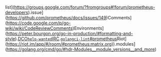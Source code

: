 list](https://groups.google.com/forum/?fromgroups#!forum/prometheus-developers).issue](https://github.com/prometheus/docs/issues/149)Comments](https://code.google.com/p/go-wiki/wiki/CodeReviewComments)Environments](https://peter.bourgon.org/go-in-production/#formatting-and-style).[DCO](https://github.com/probot/dco#how-it-works)[`help-wanted`](https://github.com/prometheus/procfs/issues?q=is%3Aissue+is%3Aopen+label%3A%22help+wanted%22)[IRC](https://prometheus.io/community).[`golangci-lint`](https://github.com/golangci/golangci-lint)[#prometheus](https://webchat.freenode.net/?channels=#prometheus)Riot](https://riot.im/app/#/room/#prometheus:matrix.org)).modules](https://golang.org/cmd/go/#hdr-Modules__module_versions__and_more)
